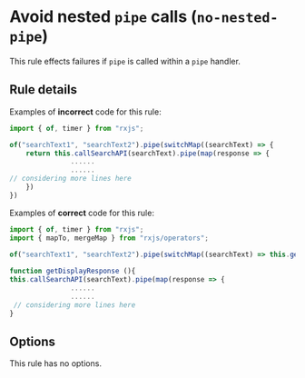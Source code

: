 # Avoid nested `pipe` calls (`no-nested-pipe`)

This rule effects failures if `pipe` is called within a `pipe` handler.

## Rule details

Examples of **incorrect** code for this rule:

```ts
import { of, timer } from "rxjs";

of("searchText1", "searchText2").pipe(switchMap((searchText) => {
	return this.callSearchAPI(searchText).pipe(map(response => {
               ......
               ......
// considering more lines here
	})
})
```

Examples of **correct** code for this rule:

```ts
import { of, timer } from "rxjs";
import { mapTo, mergeMap } from "rxjs/operators";

of("searchText1", "searchText2").pipe(switchMap((searchText) => this.getDisplayResponse(searchText)))
 
function getDisplayResponse (){
this.callSearchAPI(searchText).pipe(map(response => {
               ......
               ......
 // considering more lines here
}

```

## Options

This rule has no options.
